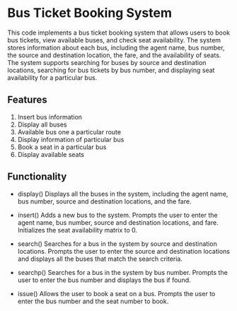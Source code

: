 # Bus Ticket Booking System

This code implements a bus ticket booking system that allows users to book bus tickets, view available buses, and check seat availability. The system stores information about each bus, including the agent name, bus number, the source and destination location, the fare, and the availability of seats. The system supports searching for buses by source and destination locations, searching for bus tickets by bus number, and displaying seat availability for a particular bus.

## Features
1. Insert bus information
2. Display all buses
3. Available bus one a particular route
4. Display information of particular bus
5. Book a seat in a particular bus
6. Display available seats

## Functionality
* display()
Displays all the buses in the system, including the agent name, bus number, source and destination locations, and the fare.

* insert()
Adds a new bus to the system. Prompts the user to enter the agent name, bus number, source and destination locations, and fare. Initializes the seat availability matrix to 0.

* search()
Searches for a bus in the system by source and destination locations. Prompts the user to enter the source and destination locations and displays all the buses that match the search criteria.

* searchp()
Searches for a bus in the system by bus number. Prompts the user to enter the bus number and displays the bus if found.

* issue()
Allows the user to book a seat on a bus. Prompts the user to enter the bus number and the seat number to book.
